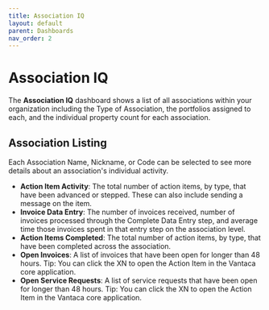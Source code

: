 ```yaml
---
title: Association IQ
layout: default
parent: Dashboards
nav_order: 2
---
```


# Association IQ
The **Association IQ** dashboard shows a list of all associations within your organization including the Type of Association, the portfolios assigned to each, and the individual property count for each association.

## Association Listing
Each Association Name, Nickname, or Code can be selected to see more details about an association's individual activity.
- **Action Item Activity**: The total number of action items, by type, that have been advanced or stepped. These can also include sending a message on the item.
- **Invoice Data Entry**: The number of invoices received, number of invoices processed through the Complete Data Entry step, and average time those invoices spent in that entry step on the association level.
- **Action Items Completed**: The total number of action items, by type, that have been completed across the association.
- **Open Invoices**: A list of invoices that have been open for longer than 48 hours. Tip: You can click the XN to open the Action Item in the Vantaca core application.
- **Open Service Requests**: A list of service requests that have been open for longer than 48 hours. Tip: You can click the XN to open the Action Item in the Vantaca core application.
